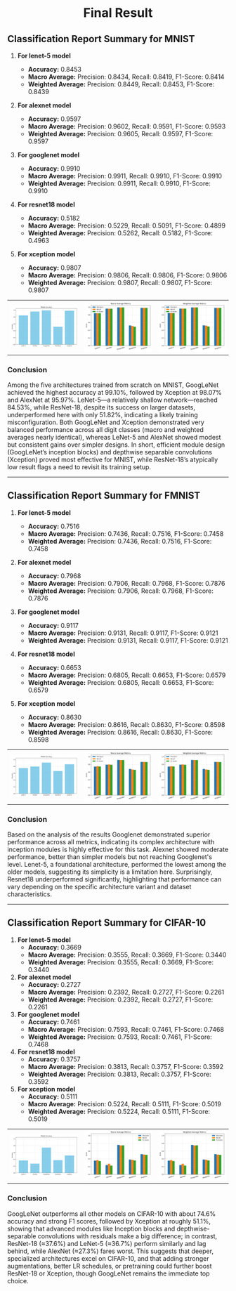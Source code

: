 <h1 align="center">Final Result</h1>

## Classification Report Summary for MNIST

1. **For lenet-5 model**
    * **Accuracy:** 0.8453
    * **Macro Average:** Precision: 0.8434, Recall: 0.8419, F1-Score: 0.8414
    * **Weighted Average:** Precision: 0.8449, Recall: 0.8453, F1-Score: 0.8439

2. **For alexnet model**
    * **Accuracy:** 0.9597
    * **Macro Average:** Precision: 0.9602, Recall: 0.9591, F1-Score: 0.9593
    * **Weighted Average:** Precision: 0.9605, Recall: 0.9597, F1-Score: 0.9597

3. **For googlenet model**
    * **Accuracy:** 0.9910
    * **Macro Average:**  Precision: 0.9911, Recall: 0.9910, F1-Score: 0.9910
    * **Weighted Average:** Precision: 0.9911, Recall: 0.9910, F1-Score: 0.9910

4. **For resnet18 model**
    * **Accuracy:** 0.5182
    * **Macro Average:** Precision: 0.5229, Recall: 0.5091, F1-Score: 0.4899
    * **Weighted Average:** Precision: 0.5262, Recall: 0.5182, F1-Score: 0.4963

5. **For xception model**
    * **Accuracy:** 0.9807
    * **Macro Average:** Precision: 0.9806, Recall: 0.9806, F1-Score: 0.9806
    * **Weighted Average:** Precision: 0.9807, Recall: 0.9807, F1-Score: 0.9807

<table>
    <tr>
    <td><img src="assets\images\MNIST_accuracy.png" alt="accuracy" width="250"></td>
    <td><img src="assets\images\MNIST_macro_average.png" alt="macro_average" width="250"></td>
    <td><img src="assets\images\MNIST_weighted_average.png" alt="weighted_average" width="250"></td>
    </tr>
</table>

### Conclusion

Among the five architectures trained from scratch on MNIST, GoogLeNet achieved the highest accuracy at 99.10%, followed by Xception at 98.07% and AlexNet at 95.97%. LeNet-5—a relatively shallow network—reached 84.53%, while ResNet-18, despite its success on larger datasets, underperformed here with only 51.82%, indicating a likely training misconfiguration. Both GoogLeNet and Xception demonstrated very balanced performance across all digit classes (macro and weighted averages nearly identical), whereas LeNet-5 and AlexNet showed modest but consistent gains over simpler designs. In short, efficient module design (GoogLeNet’s inception blocks) and depthwise separable convolutions (Xception) proved most effective for MNIST, while ResNet-18’s atypically low result flags a need to revisit its training setup.

---

## Classification Report Summary for FMNIST

1. **For lenet-5 model**
    * **Accuracy:** 0.7516
    * **Macro Average:** Precision: 0.7436, Recall: 0.7516, F1-Score: 0.7458
    * **Weighted Average:** Precision: 0.7436, Recall: 0.7516, F1-Score: 0.7458

2. **For alexnet model**
    * **Accuracy:** 0.7968
    * **Macro Average:** Precision: 0.7906, Recall: 0.7968, F1-Score: 0.7876
    * **Weighted Average:** Precision: 0.7906, Recall: 0.7968, F1-Score: 0.7876

3. **For googlenet model**
    * **Accuracy:** 0.9117
    * **Macro Average:** Precision: 0.9131, Recall: 0.9117, F1-Score: 0.9121
    * **Weighted Average:** Precision: 0.9131, Recall: 0.9117, F1-Score: 0.9121

4. **For resnet18 model**
    * **Accuracy:** 0.6653
    * **Macro Average:** Precision: 0.6805, Recall: 0.6653, F1-Score: 0.6579
    * **Weighted Average:** Precision: 0.6805, Recall: 0.6653, F1-Score: 0.6579

5. **For xception model**
    * **Accuracy:** 0.8630
    * **Macro Average:** Precision: 0.8616, Recall: 0.8630, F1-Score: 0.8598
    * **Weighted Average:** Precision: 0.8616, Recall: 0.8630, F1-Score: 0.8598

<table>
    <tr>
    <td><img src="assets\images\FMNIST_accuracy.png" alt="accuracy" width="250"></td>
    <td><img src="assets\images\FMNIST_macro_average.png" alt="macro_average" width="250"></td>
    <td><img src="assets\images\FMNIST_weighted_average.png" alt="weighted_average" width="250"></td>
    </tr>
</table>    

### Conclusion

Based on the analysis of the results Googlenet demonstrated superior performance across all metrics, indicating its complex architecture with inception modules is highly effective for this task. Alexnet showed moderate performance, better than simpler models but not reaching Googlenet's level. Lenet-5, a foundational architecture, performed the lowest among the older models, suggesting its simplicity is a limitation here. Surprisingly, Resnet18 underperformed significantly, highlighting that performance can vary depending on the specific architecture variant and dataset characteristics.

---

## Classification Report Summary for CIFAR-10

1. **For lenet-5 model**
    * **Accuracy:** 0.3669
    * **Macro Average:** Precision: 0.3555, Recall: 0.3669, F1-Score: 0.3440
    * **Weighted Average:** Precision: 0.3555, Recall: 0.3669, F1-Score: 0.3440
2. **For alexnet model**
    * **Accuracy:** 0.2727
    * **Macro Average:** Precision: 0.2392, Recall: 0.2727, F1-Score: 0.2261
    * **Weighted Average:** Precision: 0.2392, Recall: 0.2727, F1-Score: 0.2261
3. **For googlenet model**
    * **Accuracy:** 0.7461
    * **Macro Average:** Precision: 0.7593, Recall: 0.7461, F1-Score: 0.7468
    * **Weighted Average:** Precision: 0.7593, Recall: 0.7461, F1-Score: 0.7468
4. **For resnet18 model**
    * **Accuracy:** 0.3757
    * **Macro Average:** Precision: 0.3813, Recall: 0.3757, F1-Score: 0.3592
    * **Weighted Average:** Precision: 0.3813, Recall: 0.3757, F1-Score: 0.3592
5. **For xception model**
    * **Accuracy:** 0.5111
    * **Macro Average:** Precision: 0.5224, Recall: 0.5111, F1-Score: 0.5019
    * **Weighted Average:** Precision: 0.5224, Recall: 0.5111, F1-Score: 0.5019

<table>
    <tr>
    <td><img src="assets\images\CIFAR10_accuracy.png" alt="accuracy" width="250"></td>
    <td><img src="assets\images\CIFAR10_macro_average.png" alt="macro_average" width="250"></td>
    <td><img src="assets\images\CIFAR10_weighted_average.png" alt="weighted_average" width="250"></td>
    </tr>
</table>    

### Conclusion

GoogLeNet outperforms all other models on CIFAR-10 with about 74.6% accuracy and strong F1 scores, followed by Xception at roughly 51.1%, showing that advanced modules like Inception blocks and depthwise-separable convolutions with residuals make a big difference; in contrast, ResNet-18 (≈37.6%) and LeNet-5 (≈36.7%) perform similarly and lag behind, while AlexNet (≈27.3%) fares worst. This suggests that deeper, specialized architectures excel on CIFAR-10, and that adding stronger augmentations, better LR schedules, or pretraining could further boost ResNet-18 or Xception, though GoogLeNet remains the immediate top choice.

